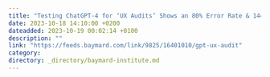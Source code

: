 ```yaml
---
title: "Testing ChatGPT-4 for ‘UX Audits’ Shows an 80% Error Rate & 14–26% Discoverability Rate"
date: 2023-10-18 14:10:00 +0200
dateadded: 2023-10-19 00:02:14 +0100
description: ""
link: "https://feeds.baymard.com/link/9825/16401010/gpt-ux-audit"
category:
directory: _directory/baymard-institute.md
---
```

